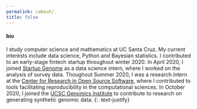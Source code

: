 ```yaml
---
permalink: /about/
title: false
---
```


#### bio

I study computer science and mathematics at UC Santa Cruz. My current interests 
include data science, Python and Bayesian statistics. 
I contributed to an early-stage fintech startup throughout winter 2020. 
In April 2020, I joined [Startup Genome](https://startupgenome.com/) as a 
data science intern, where I worked on the analysis of survey data.
Thoughout Summer 2020, I was a research intern at the 
[Center for Research in Open Source Software](https://cross.ucsc.edu/), where 
I contributed to tools facilitating reproducibility in the computational sciences. 
In October 2020, I joined the [UCSC Genomics Institute](https://ucscgenomics.soe.ucsc.edu/) 
to contribute to research on generating synthetic genomic data.
{: .text-justify}